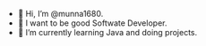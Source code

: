 - 👋 Hi, I’m @munna1680.
- 👀 I want to be good Softwate Developer.
- 🌱 I’m currently learning Java and doing projects.

<!---
munna1680/munna1680 is a ✨ special ✨ repository because its `README.md` (this file) appears on your GitHub profile.
You can click the Preview link to take a look at your changes.
--->
